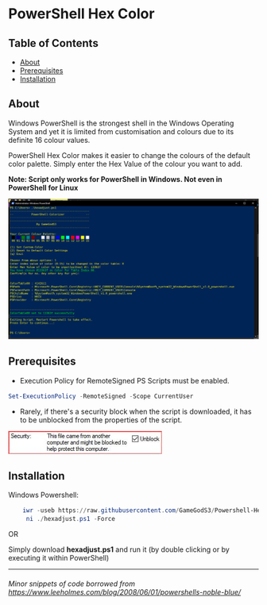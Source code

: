 # PowerShell Hex Color

## Table of Contents
- [About](#about)
- [Prerequisites](#prerequisites)
- [Installation](#installation)

## About
Windows PowerShell is the strongest shell in the Windows Operating System and yet it is limited from customisation and colours due to its definite 16 colour values.

PowerShell Hex Color makes it easier to change the colours of the default color palette. Simply enter the Hex Value of the colour you want to add.

__Note: Script only works for PowerShell in Windows. Not even in PowerShell for Linux__

![PowerShell-Colorizer](./img/Colorizer.png)

## Prerequisites
- Execution Policy for RemoteSigned PS Scripts must be enabled.
```powershell
Set-ExecutionPolicy -RemoteSigned -Scope CurrentUser
```

- Rarely, if there's a security block when the script is downloaded, it has to be unblocked from the properties of the script.

![Security Unblock](./img/security.jpg)

## Installation


Windows Powershell:
```powershell
    iwr -useb https://raw.githubusercontent.com/GameGodS3/Powershell-Hex-Color/main/hexadjust.ps1 |`
     ni ./hexadjust.ps1 -Force
```

OR

Simply download __hexadjust.ps1__ and run it (by double clicking or by executing it within PowerShell)


---
###### Minor snippets of code borrowed from https://www.leeholmes.com/blog/2008/06/01/powershells-noble-blue/
